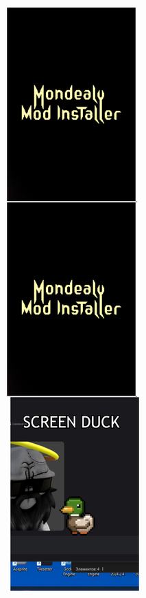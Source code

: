 <p align="center">
  <a href="https://soup-o-stat.itch.io/mondealy-mod-installer" target="_blank">
    <img src="https://github.com/Soup-o-Stat/Soup-o-Stat/blob/main/projects/mmi.png" width="300" alt="Game 1">
  </a>
  &nbsp;&nbsp;&nbsp;
  <a href="https://rekuiemuu.itch.io/symphony-of-destruction" target="_blank">
    <img src="https://github.com/Soup-o-Stat/Soup-o-Stat/blob/main/projects/mmi.png" width="300" alt="Game 2">
  </a>
  &nbsp;&nbsp;&nbsp;
  <a href="https://soup-o-stat.itch.io/screen-duck" target="_blank">
    <img src="https://github.com/Soup-o-Stat/Soup-o-Stat/blob/main/projects/screen_duck.png" width="300" alt="Game 3">
  </a>
</p>
